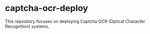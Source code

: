# captcha-ocr-deploy
This repository focuses on deploying Captcha OCR (Optical Character Recognition) systems.
